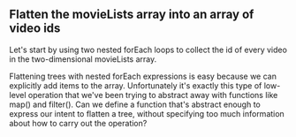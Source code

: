 ## Flatten the movieLists array into an array of video ids

Let's start by using two nested forEach loops to collect the id of every video in the two-dimensional movieLists array.

Flattening trees with nested forEach expressions is easy because we can explicitly add items to the array. Unfortunately it's exactly this type of low-level operation that we've been trying to abstract away with functions like map() and filter(). Can we define a function that's abstract enough to express our intent to flatten a tree, without specifying too much information about how to carry out the operation?